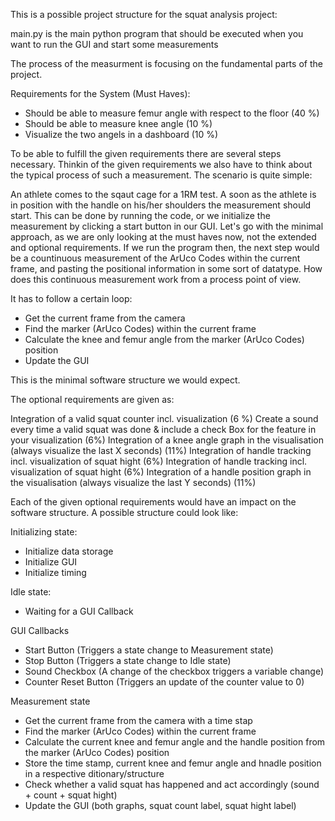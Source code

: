 This is a possible project structure for the squat analysis project:

main.py is the main python program that should be executed when you want to run the GUI and start some measurements

The process of the measurment is focusing on the fundamental parts of the project. 

Requirements for the System (Must Haves):
+ Should be able to measure femur angle with respect to the floor (40 %)
+ Should be able to measure knee angle (10 %)
+ Visualize the two angels in a dashboard (10 %)


To be able to fulfill the given requirements there are several steps necessary. Thinkin of the given requirements we also have to think about the typical process of such a measurement. The scenario is quite simple:

An athlete comes to the sqaut cage for a 1RM test. A soon as the athlete is in position with the handle on his/her shoulders the measurement should start. This can be done by running the code, or we initialize the measurement by clicking a start button in our GUI. Let's go with the minimal approach, as we are only looking at the must haves now, not the extended and optional requirements. If we run the program then, the next step would be a countinuous measurement of the ArUco Codes within the current frame, and pasting the positional information in some sort of datatype. How does this continuous measurement work from a process point of view.

It has to follow a certain loop:

+ Get the current frame from the camera
+ Find the marker (ArUco Codes) within the current frame
+ Calculate the knee and femur angle from the marker (ArUco Codes) position
+ Update the GUI

This is the minimal software structure we would expect. 

The optional requirements are given as:

Integration of a valid squat counter incl. visualization (6 %)
Create a sound every time a valid squat was done & include a check Box for the feature in your visualization (6%)
Integration of a knee angle graph in the visualisation (always visualize the last X seconds) (11%)
Integration of handle tracking incl. visualization of squat hight (6%)
Integration of handle tracking incl. visualization of squat hight (6%)
Integration of a handle position graph in the visualisation (always visualize the last Y seconds) (11%)


Each of the given optional requirements would have an impact on the software structure. A possible structure could look like:



Initializing state:
+ Initialize data storage
+ Initialize GUI
+ Initialize timing

Idle state:
+ Waiting for a GUI Callback

GUI Callbacks
+ Start Button (Triggers a state change to Measurement state)
+ Stop Button  (Triggers a state change to Idle state)
+ Sound Checkbox (A change of the checkbox triggers a variable change)
+ Counter Reset Button (Triggers an update of the counter value to 0)

Measurement state
+ Get the current frame from the camera with a time stap
+ Find the marker (ArUco Codes) within the current frame
+ Calculate the current knee and femur angle and the handle position from the marker (ArUco Codes) position
+ Store the time stamp, current knee and femur angle and hnadle position in a respective ditionary/structure
+ Check whether a valid squat has happened and act accordingly (sound + count + squat hight)
+ Update the GUI (both graphs, squat count label, squat hight label)

